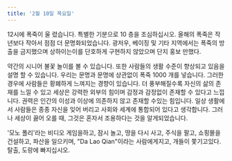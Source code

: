 ```yaml
---
title: '2월 10일 목요일'
---
```

12시에 폭죽이 울 렸습니다. 특별한 기분으로 10 층을 조심하십시오. 올해의 폭죽은 작년보다 작아서 점점 더 문명화되었습니다. 광저우, 베이징 및 기타 지역에서는 폭죽의 방출을 금지했으며 상하이는이를 단호하게 구현하지 않았으며 단지 홍보 만했다.

약간의 시니어 불꽃 놀이를 볼 수 있습니다. 또한 사람들의 생활 수준이 향상되고 있음을 설명 할 수 있습니다. 우리는 문명과 문명에 상관없이 폭죽 1000 개를 넣습니다. 그러한 경우에 사람들은 황폐하게 느껴지는 경향이 있습니다. 더 풍부해질수록 자신의 삶의 존재를 느낄 수 있고 세상은 강력한 외부의 힘이며 감정과 감정없이 존재할 수 있다고 느낍니다. 권력은 인간의 이성과 이상에 의존하지 않고 존재할 수있는 힘입니다. 일상 생활에서 사람들은 종종 자신을 잊어 버리고 사회와 세계에 통합되어 있다고 생각합니다. 그러나 세상이 끓어 오를 때, 그것은 혼자서 조용하다는 것을 알게되었습니다.

'모노 폴리'라는 비디오 게임을하고, 잠시 놀고, 땅을 다시 사고, 주식을 팔고, 쇼핑몰을 건설하고, 파산을 일으키며, "Da Lao Qian"이라는 사람에게지고, 개들이 쫓기고있다. 탈출, 도랑에 빠지십시오.